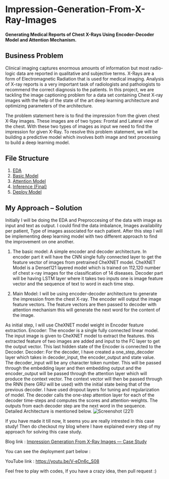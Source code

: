 # Impression-Generation-From-X-Ray-Images
#### Generating Medical Reports of Chest X-Rays Using Encoder-Decoder Model and Attention Mechanism.
## Business Problem
Clinical imaging captures enormous amounts of information but most radio-logic data are reported in qualitative and subjective terms. X-Rays are a form of Electromagnetic Radiation that is used for medical imaging. Analysis of X-ray reports is a very important task of radiologists and pathologists to recommend the correct diagnosis to the patients. In this project, we are tackling the image captioning problem for a data set containing Chest X-ray images with the help of the state of the art deep learning architecture and optimizing parameters of the architecture.

The problem statement here is to find the impression from the given chest X-Ray images. These images are of two types: Frontal and Lateral view of the chest. With these two types of images as input we need to find the impression for given X-Ray. To resolve this problem statement, we will be building a predictive model which involves both image and text processing to build a deep learning model.
## File Structure
1. [EDA](https://github.com/Kundan-jha/Impression-Generation-From-X-Ray-Images/blob/main/CS2_EDA%26Preprocessing.ipynb)
2. [Basic Model](https://github.com/Kundan-jha/Impression-Generation-From-X-Ray-Images/blob/main/CS2_Basic_model.ipynb)
3. [Attention Model](https://github.com/Kundan-jha/Impression-Generation-From-X-Ray-Images/blob/main/CS2_Attention.ipynb)
4. [Inference (Final)](https://github.com/Kundan-jha/Impression-Generation-From-X-Ray-Images/blob/main/CS2_Final.ipynb)
5. [Deploy Model](https://github.com/Kundan-jha/Impression-Generation-From-X-Ray-Images/blob/main/CS2_Deploy.ipynb)
## My Approach – Solution
Initially I will be doing the EDA and Preproccesing of the data with image as input and text as output. I could find the data imbalance, Images availability per patient, Type of images associated for each patient. After this step I will be implementing deep learning model with two different approach to find the improvement on one another.

1. The basic model: A simple encoder and decoder architecture. In encoder part it will have the CNN single fully connected layer to get the feature vector of images from pretrained CheXNET model. CheXNET Model is a Denset121 layered model which is trained on 112,120 number of chest x-ray images for the classification of 14 diseases. Decoder part will be having LSTM layer where it takes two inputs one is image feature vector and the sequence of text to word in each time step.

2. Main Model: I will be using encoder-decoder architecture to generate the impression from the chest X-ray. The encoder will output the image feature vectors. The feature vectors are then passed to decoder with attention mechanism this will generate the next word for the content of the image.

As initial step, I will use CheXNET model weight in Encoder feature extraction. Encoder: The encoder is a single fully connected linear model. The input image is given to CheXNET model to extract the features. this extracted feature of two images are added and input to the FC layer to get the output vector. This last hidden state of the Encoder is connected to the Decoder. Decoder: For the decoder, I have created a one_step_decoder layer which takes in decoder_input, the encoder_output and state value. The decoder_input will be any character token number. This will be passed through the embedding layer and then embedding output and the encoder_output will be passed through the attention layer which will produce the context vector. The context vector will then be passed through the RNN (here GRU will be used) with the initial state being that of the previous decoder. I have used dropout layers for tuning and regularization of model. The decoder calls the one-step attention layer for each of the decoder time-steps and computes the scores and attention-weights. The outputs from each decoder step are the next word in the sequence. Detailed Architecture is mentioned below.
![Screenshot (221)](https://user-images.githubusercontent.com/50130996/121775631-7bfb2b80-cba6-11eb-8cf9-efab405d47c3.png)

If you have made it till now, It seems you are really intrested in this case study! Then do checkout my blog where I have explained every step of my approach for solving this case study.

Blog link : [Impression Generation From X-Ray Images — Case Study](https://kundan-jha.medium.com/impression-generation-from-x-ray-images-case-study-341d25af6edf#0535-6053f58966b1)

You can see the deployment part below :

[](https://user-images.githubusercontent.com/50130996/121776317-ce8a1700-cba9-11eb-8a47-500ebd3d7d8a.mp4)

YouTube link : https://youtu.be/V-eDn6c_S08

Feel free to play with codes, If you have a crazy idea, then pull request :)
